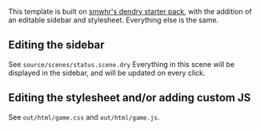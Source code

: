 This template is built on [smwhr's dendry starter pack](https://github.com/smwhr/dendry-starter-pack), with the addition of an editable sidebar and stylesheet. Everything else is the same.

## Editing the sidebar

See `source/scenes/status.scene.dry` Everything in this scene will be displayed in the sidebar, and will be updated on every click.

## Editing the stylesheet and/or adding custom JS

See `out/html/game.css` and `out/html/game.js`.

